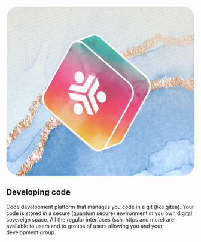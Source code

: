 <div style="text-align: center;">

![Developing Code](img/coding.png)

</div> 

## Developing code

Code development platform that manages you code in a git (like gitea).  Your code is stored in a secure (quantum secure) environment in you own digital sovereign space.  All the regular interfaces (ssh, https and more) are available to users and to groups of users allowing you and your development group.